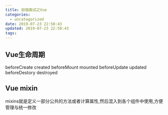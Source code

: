 ```yaml
---
title: 前端面试之Vue
categories:
  - uncategorized
date: 2019-07-23 22:50:43
updated: 2019-07-23 22:50:43
tags:
---
```

## Vue生命周期
beforeCreate
created
beforeMount
mounted
beforeUpdate
updated
beforeDestory
destroyed
## Vue mixin
mixins就是定义一部分公共的方法或者计算属性,然后混入到各个组件中使用,方便管理与统一修改
